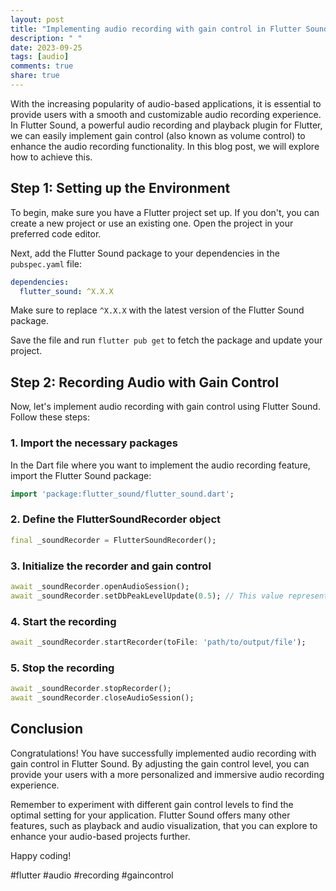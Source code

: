 ```yaml
---
layout: post
title: "Implementing audio recording with gain control in Flutter Sound"
description: " "
date: 2023-09-25
tags: [audio]
comments: true
share: true
---
```


With the increasing popularity of audio-based applications, it is essential to provide users with a smooth and customizable audio recording experience. In Flutter Sound, a powerful audio recording and playback plugin for Flutter, we can easily implement gain control (also known as volume control) to enhance the audio recording functionality. In this blog post, we will explore how to achieve this.

## Step 1: Setting up the Environment

To begin, make sure you have a Flutter project set up. If you don't, you can create a new project or use an existing one. Open the project in your preferred code editor.

Next, add the Flutter Sound package to your dependencies in the `pubspec.yaml` file:

```yaml
dependencies:
  flutter_sound: ^X.X.X
```
Make sure to replace `^X.X.X` with the latest version of the Flutter Sound package.

Save the file and run `flutter pub get` to fetch the package and update your project.

## Step 2: Recording Audio with Gain Control

Now, let's implement audio recording with gain control using Flutter Sound. Follow these steps:

### 1. Import the necessary packages

In the Dart file where you want to implement the audio recording feature, import the Flutter Sound package:

```dart
import 'package:flutter_sound/flutter_sound.dart';
```

### 2. Define the FlutterSoundRecorder object

```dart
final _soundRecorder = FlutterSoundRecorder();
```

### 3. Initialize the recorder and gain control

```dart
await _soundRecorder.openAudioSession();
await _soundRecorder.setDbPeakLevelUpdate(0.5); // This value represents the gain control level (0.0 to 1.0)
```

### 4. Start the recording

```dart
await _soundRecorder.startRecorder(toFile: 'path/to/output/file');
```

### 5. Stop the recording

```dart
await _soundRecorder.stopRecorder();
await _soundRecorder.closeAudioSession();
```

## Conclusion

Congratulations! You have successfully implemented audio recording with gain control in Flutter Sound. By adjusting the gain control level, you can provide your users with a more personalized and immersive audio recording experience.

Remember to experiment with different gain control levels to find the optimal setting for your application. Flutter Sound offers many other features, such as playback and audio visualization, that you can explore to enhance your audio-based projects further.

Happy coding!

#flutter #audio #recording #gaincontrol